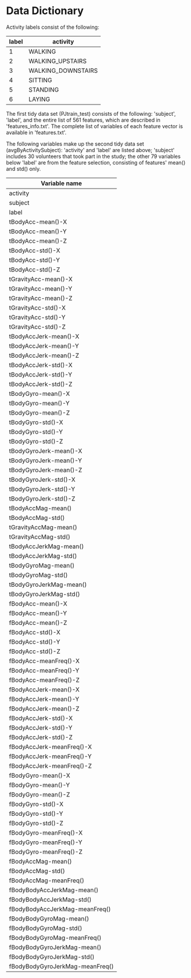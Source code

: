 # Data Dictionary


Activity labels consist of the following:

label | activity
--- | ---
1 | WALKING
2 | WALKING_UPSTAIRS
3 | WALKING_DOWNSTAIRS
4 | SITTING
5 | STANDING
6 | LAYING

The first tidy data set (PJtrain_test) consists of the following: 'subject', 'label', and the entire list of 561 features, which are described in 'features_info.txt'. The complete list of variables of each feature vector is available in 'features.txt'. 

The following variables make up the second tidy data set (avgByActivitySubject): 'activity' and 'label' are listed above; 'subject' includes 30 volunteers that took part in the study; the other 79 variables below 'label' are from the feature selection, consisting of features' mean() and std() only.

|Variable name|
|---|
|activity|
|subject|
|label|
|tBodyAcc-mean()-X|
|tBodyAcc-mean()-Y|
|tBodyAcc-mean()-Z|
|tBodyAcc-std()-X|
|tBodyAcc-std()-Y|
|tBodyAcc-std()-Z|
|tGravityAcc-mean()-X|
|tGravityAcc-mean()-Y|
|tGravityAcc-mean()-Z|
|tGravityAcc-std()-X|
|tGravityAcc-std()-Y|
|tGravityAcc-std()-Z|
|tBodyAccJerk-mean()-X|
|tBodyAccJerk-mean()-Y|
|tBodyAccJerk-mean()-Z|
|tBodyAccJerk-std()-X|
|tBodyAccJerk-std()-Y|
|tBodyAccJerk-std()-Z|
|tBodyGyro-mean()-X|
|tBodyGyro-mean()-Y|
|tBodyGyro-mean()-Z|
|tBodyGyro-std()-X|
|tBodyGyro-std()-Y|
|tBodyGyro-std()-Z|
|tBodyGyroJerk-mean()-X|
|tBodyGyroJerk-mean()-Y|
|tBodyGyroJerk-mean()-Z|
|tBodyGyroJerk-std()-X|
|tBodyGyroJerk-std()-Y|
|tBodyGyroJerk-std()-Z|
|tBodyAccMag-mean()|
|tBodyAccMag-std()|
|tGravityAccMag-mean()|
|tGravityAccMag-std()|
|tBodyAccJerkMag-mean()|
|tBodyAccJerkMag-std()|
|tBodyGyroMag-mean()|
|tBodyGyroMag-std()|
|tBodyGyroJerkMag-mean()|
|tBodyGyroJerkMag-std()|
|fBodyAcc-mean()-X|
|fBodyAcc-mean()-Y|
|fBodyAcc-mean()-Z|
|fBodyAcc-std()-X|
|fBodyAcc-std()-Y|
|fBodyAcc-std()-Z|
|fBodyAcc-meanFreq()-X|
|fBodyAcc-meanFreq()-Y|
|fBodyAcc-meanFreq()-Z|
|fBodyAccJerk-mean()-X|
|fBodyAccJerk-mean()-Y|
|fBodyAccJerk-mean()-Z|
|fBodyAccJerk-std()-X|
|fBodyAccJerk-std()-Y|
|fBodyAccJerk-std()-Z|
|fBodyAccJerk-meanFreq()-X|
|fBodyAccJerk-meanFreq()-Y|
|fBodyAccJerk-meanFreq()-Z|
|fBodyGyro-mean()-X|
|fBodyGyro-mean()-Y|
|fBodyGyro-mean()-Z|
|fBodyGyro-std()-X|
|fBodyGyro-std()-Y|
|fBodyGyro-std()-Z|
|fBodyGyro-meanFreq()-X|
|fBodyGyro-meanFreq()-Y|
|fBodyGyro-meanFreq()-Z|
|fBodyAccMag-mean()|
|fBodyAccMag-std()|
|fBodyAccMag-meanFreq()|
|fBodyBodyAccJerkMag-mean()|
|fBodyBodyAccJerkMag-std()|
|fBodyBodyAccJerkMag-meanFreq()|
|fBodyBodyGyroMag-mean()|
|fBodyBodyGyroMag-std()|
|fBodyBodyGyroMag-meanFreq()|
|fBodyBodyGyroJerkMag-mean()|
|fBodyBodyGyroJerkMag-std()|
|fBodyBodyGyroJerkMag-meanFreq()|
